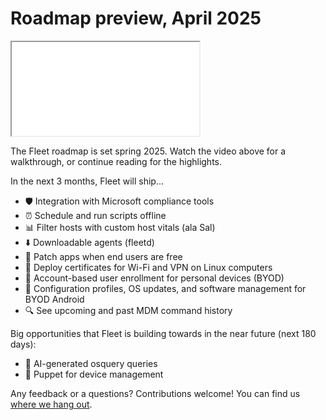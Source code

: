 # Roadmap preview, April 2025

<div purpose="embedded-content">
   <iframe src="TODO" allowfullscreen></iframe>
</div>

The Fleet roadmap is set spring 2025. Watch the video above for a walkthrough, or continue reading for the highlights.

In the next 3 months, Fleet will ship...
- 🛡️ Integration with Microsoft compliance tools
- ⏰ Schedule and run scripts offline
- 📊 Filter hosts with custom host vitals (ala Sal)
- ⬇️ Downloadable agents (fleetd)
- 📅 Patch apps when end users are free
- 📄 Deploy certificates for Wi-Fi and VPN on Linux computers
- 🍏 Account-based user enrollment for personal devices (BYOD)
- 🤖 Configuration profiles, OS updates, and software management for BYOD Android
- 🔍 See upcoming and past MDM command history

Big opportunities that Fleet is building towards in the near future (next 180 days):
- 🤖 AI-generated osquery queries
- 👻 Puppet for device management

Any feedback or a questions?  Contributions welcome! You can find us [where we hang out](https://fleetdm.com/support).

<meta name="category" value="announcements">
<meta name="authorFullName" value="Noah Talerman">
<meta name="authorGitHubUsername" value="noahtalerman">
<meta name="publishedOn" value="2025-04-01">
<meta name="articleTitle" value="Roadmap preview, April 2025">
<meta name="description" value="The product improvements Fleet is currently working on and the 3 biggest open opportunities in the product in the near future.">